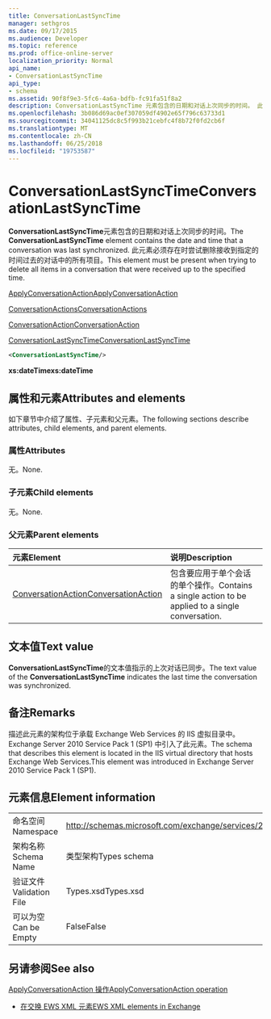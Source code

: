 ```yaml
---
title: ConversationLastSyncTime
manager: sethgros
ms.date: 09/17/2015
ms.audience: Developer
ms.topic: reference
ms.prod: office-online-server
localization_priority: Normal
api_name:
- ConversationLastSyncTime
api_type:
- schema
ms.assetid: 90f8f9e3-5fc6-4a6a-bdfb-fc91fa51f8a2
description: ConversationLastSyncTime 元素包含的日期和对话上次同步的时间。 此元素必须存在时尝试删除接收到指定的时间过去的对话中的所有项目。
ms.openlocfilehash: 3b086d69ac0ef307059df4902e65f796c63733d1
ms.sourcegitcommit: 34041125dc8c5f993b21cebfc4f8b72f0fd2cb6f
ms.translationtype: MT
ms.contentlocale: zh-CN
ms.lasthandoff: 06/25/2018
ms.locfileid: "19753587"
---
```

# <a name="conversationlastsynctime"></a><span data-ttu-id="4b696-104">ConversationLastSyncTime</span><span class="sxs-lookup"><span data-stu-id="4b696-104">ConversationLastSyncTime</span></span>

<span data-ttu-id="4b696-105">**ConversationLastSyncTime**元素包含的日期和对话上次同步的时间。</span><span class="sxs-lookup"><span data-stu-id="4b696-105">The **ConversationLastSyncTime** element contains the date and time that a conversation was last synchronized.</span></span> <span data-ttu-id="4b696-106">此元素必须存在时尝试删除接收到指定的时间过去的对话中的所有项目。</span><span class="sxs-lookup"><span data-stu-id="4b696-106">This element must be present when trying to delete all items in a conversation that were received up to the specified time.</span></span> 
  
[<span data-ttu-id="4b696-107">ApplyConversationAction</span><span class="sxs-lookup"><span data-stu-id="4b696-107">ApplyConversationAction</span></span>](applyconversationaction.md)
  
[<span data-ttu-id="4b696-108">ConversationActions</span><span class="sxs-lookup"><span data-stu-id="4b696-108">ConversationActions</span></span>](conversationactions.md)
  
[<span data-ttu-id="4b696-109">ConversationAction</span><span class="sxs-lookup"><span data-stu-id="4b696-109">ConversationAction</span></span>](conversationaction.md)
  
[<span data-ttu-id="4b696-110">ConversationLastSyncTime</span><span class="sxs-lookup"><span data-stu-id="4b696-110">ConversationLastSyncTime</span></span>](conversationlastsynctime.md)
  
```XML
<ConversationLastSyncTime/>
```

 <span data-ttu-id="4b696-111">**xs:dateTime**</span><span class="sxs-lookup"><span data-stu-id="4b696-111">**xs:dateTime**</span></span>
## <a name="attributes-and-elements"></a><span data-ttu-id="4b696-112">属性和元素</span><span class="sxs-lookup"><span data-stu-id="4b696-112">Attributes and elements</span></span>

<span data-ttu-id="4b696-113">如下章节中介绍了属性、子元素和父元素。</span><span class="sxs-lookup"><span data-stu-id="4b696-113">The following sections describe attributes, child elements, and parent elements.</span></span>
  
### <a name="attributes"></a><span data-ttu-id="4b696-114">属性</span><span class="sxs-lookup"><span data-stu-id="4b696-114">Attributes</span></span>

<span data-ttu-id="4b696-115">无。</span><span class="sxs-lookup"><span data-stu-id="4b696-115">None.</span></span>
  
### <a name="child-elements"></a><span data-ttu-id="4b696-116">子元素</span><span class="sxs-lookup"><span data-stu-id="4b696-116">Child elements</span></span>

<span data-ttu-id="4b696-117">无。</span><span class="sxs-lookup"><span data-stu-id="4b696-117">None.</span></span>
  
### <a name="parent-elements"></a><span data-ttu-id="4b696-118">父元素</span><span class="sxs-lookup"><span data-stu-id="4b696-118">Parent elements</span></span>

|<span data-ttu-id="4b696-119">**元素**</span><span class="sxs-lookup"><span data-stu-id="4b696-119">**Element**</span></span>|<span data-ttu-id="4b696-120">**说明**</span><span class="sxs-lookup"><span data-stu-id="4b696-120">**Description**</span></span>|
|:-----|:-----|
|[<span data-ttu-id="4b696-121">ConversationAction</span><span class="sxs-lookup"><span data-stu-id="4b696-121">ConversationAction</span></span>](conversationaction.md) <br/> |<span data-ttu-id="4b696-122">包含要应用于单个会话的单个操作。</span><span class="sxs-lookup"><span data-stu-id="4b696-122">Contains a single action to be applied to a single conversation.</span></span>  <br/> |
   
## <a name="text-value"></a><span data-ttu-id="4b696-123">文本值</span><span class="sxs-lookup"><span data-stu-id="4b696-123">Text value</span></span>

<span data-ttu-id="4b696-124">**ConversationLastSyncTime**的文本值指示的上次对话已同步。</span><span class="sxs-lookup"><span data-stu-id="4b696-124">The text value of the **ConversationLastSyncTime** indicates the last time the conversation was synchronized.</span></span> 
  
## <a name="remarks"></a><span data-ttu-id="4b696-125">备注</span><span class="sxs-lookup"><span data-stu-id="4b696-125">Remarks</span></span>

<span data-ttu-id="4b696-126">描述此元素的架构位于承载 Exchange Web Services 的 IIS 虚拟目录中。Exchange Server 2010 Service Pack 1 (SP1) 中引入了此元素。</span><span class="sxs-lookup"><span data-stu-id="4b696-126">The schema that describes this element is located in the IIS virtual directory that hosts Exchange Web Services.This element was introduced in Exchange Server 2010 Service Pack 1 (SP1).</span></span>
  
## <a name="element-information"></a><span data-ttu-id="4b696-127">元素信息</span><span class="sxs-lookup"><span data-stu-id="4b696-127">Element information</span></span>

|||
|:-----|:-----|
|<span data-ttu-id="4b696-128">命名空间</span><span class="sxs-lookup"><span data-stu-id="4b696-128">Namespace</span></span>  <br/> |http://schemas.microsoft.com/exchange/services/2006/types  <br/> |
|<span data-ttu-id="4b696-129">架构名称</span><span class="sxs-lookup"><span data-stu-id="4b696-129">Schema Name</span></span>  <br/> |<span data-ttu-id="4b696-130">类型架构</span><span class="sxs-lookup"><span data-stu-id="4b696-130">Types schema</span></span>  <br/> |
|<span data-ttu-id="4b696-131">验证文件</span><span class="sxs-lookup"><span data-stu-id="4b696-131">Validation File</span></span>  <br/> |<span data-ttu-id="4b696-132">Types.xsd</span><span class="sxs-lookup"><span data-stu-id="4b696-132">Types.xsd</span></span>  <br/> |
|<span data-ttu-id="4b696-133">可以为空</span><span class="sxs-lookup"><span data-stu-id="4b696-133">Can be Empty</span></span>  <br/> |<span data-ttu-id="4b696-134">False</span><span class="sxs-lookup"><span data-stu-id="4b696-134">False</span></span>  <br/> |
   
## <a name="see-also"></a><span data-ttu-id="4b696-135">另请参阅</span><span class="sxs-lookup"><span data-stu-id="4b696-135">See also</span></span>



[<span data-ttu-id="4b696-136">ApplyConversationAction 操作</span><span class="sxs-lookup"><span data-stu-id="4b696-136">ApplyConversationAction operation</span></span>](applyconversationaction-operation.md)


- [<span data-ttu-id="4b696-137">在交换 EWS XML 元素</span><span class="sxs-lookup"><span data-stu-id="4b696-137">EWS XML elements in Exchange</span></span>](ews-xml-elements-in-exchange.md)

